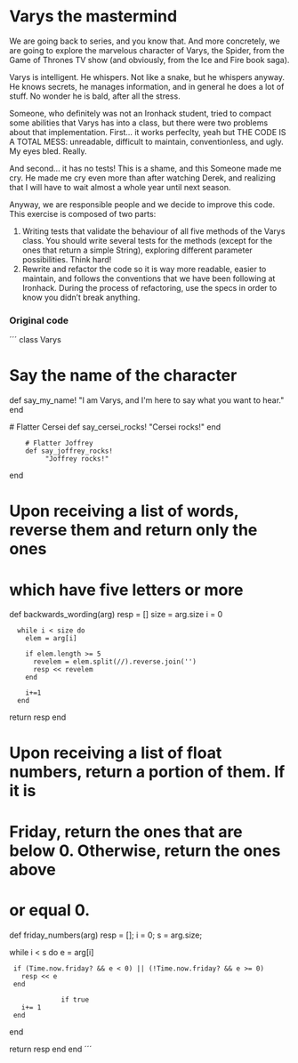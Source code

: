 # Varys the mastermind

We are going back to series, and you know that. And more concretely, we are going to explore the marvelous character of Varys,
the Spider, from the Game of Thrones TV show (and obviously, from the Ice and Fire book saga).

Varys is intelligent. He whispers. Not like a snake, but he whispers anyway. He knows secrets, he manages information, and in general
he does a lot of stuff. No wonder he is bald, after all the stress.

Someone, who definitely was not an Ironhack student, tried to compact some abilities that Varys has into a class, but there were two
problems about that implementation. First… it works perfeclty, yeah but THE CODE IS A TOTAL MESS: unreadable, difficult to maintain,
conventionless, and ugly. My eyes bled. Really.

And second… it has no tests! This is a shame, and this Someone made me cry. He made me cry even more than after watching Derek, and
realizing that I will have to wait almost a whole year until next season.

Anyway, we are responsible people and we decide to improve this code. This exercise is composed of two parts:

1. Writing tests that validate the behaviour of all five methods of the Varys class. You should write several tests for the methods
(except for the ones that return a simple String), exploring different parameter possibilities. Think hard!
2. Rewrite and refactor the code so it is way more readable, easier to maintain, and follows the conventions that we have been following
at Ironhack. During the process of refactoring, use the specs in order to know you didn’t break anything.

### Original code

´´´
class Varys
  # Say the name of the character
  def say_my_name!
                "I am Varys, and I'm here to say what you want to hear."
  end

  # Flatter Cersei
  def say_cersei_rocks!
            "Cersei rocks!"
  end





        # Flatter Joffrey
        def say_joffrey_rocks!
             "Joffrey rocks!"
  end

  # Upon receiving a list of words, reverse them and return only the ones
  # which have five letters or more
  def backwards_wording(arg)
    resp = []
          size = arg.size
          i = 0

      while i < size do
        elem = arg[i]

        if elem.length >= 5
          revelem = elem.split(//).reverse.join('')
          resp << revelem
        end

        i+=1
      end

   return resp
end

# Upon receiving a list of float numbers, return a portion of them. If it is
# Friday, return the ones that are below 0. Otherwise, return the ones above
# or equal 0.
def friday_numbers(arg)
        resp = []; i = 0; s = arg.size;

   while i < s do
     e = arg[i]

     if (Time.now.friday? && e < 0) || (!Time.now.friday? && e >= 0)
       resp << e
     end

                 if true
       i+= 1
     end
   end

   return resp
end end
´´´